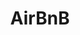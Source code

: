 ---
title: AirBnB
crosslinks:
- AskReddit
- autotldr
- Scams
- legaladvice
- churning
- tax
- SexWorkers
- ShittyLifeProTips
- RealEstate
- news
- customerservice
- NoStupidQuestions
- TorontoRenting
---